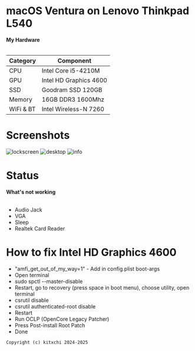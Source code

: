 # macOS Ventura on Lenovo Thinkpad L540 



<summary><strong>My Hardware</strong></summary>
<br>

| Category  | Component                            |
| --------- | ------------------------------------ |
| CPU       | Intel Core i5-4210M                 |
| GPU       | Intel HD Graphics 4600               |
| SSD       | Goodram SSD 120GB               |
| Memory    | 16GB DDR3 1600Mhz                     |
| WiFi & BT | Intel Wireless-N 7260                |

# Screenshots

![lockscreen](https://github.com/user-attachments/assets/a930d897-a93d-4631-bd62-4a56b2194895)
![desktop](https://github.com/user-attachments/assets/f9ca0758-fc43-44b8-8c04-bb7f0e103697)
![info](https://github.com/user-attachments/assets/bbca4895-ef3f-46dc-989e-4758b3203c14)

# Status
  
<summary><strong>What's not working</strong></summary>
</br>

- Audio Jack
- VGA
- Sleep
- Realtek Card Reader


# How to fix Intel HD Graphics 4600

- "amfi_get_out_of_my_way=1" - Add in config.plist boot-args
- Open terminal
- sudo spctl --master-disable
- Restart, go to recovery (press space in boot menu), choose utility, open terminal
- csrutil disable
- csrutil authenticated-root disable
- Restart
- Run OCLP (OpenCore Legacy Patcher)
- Press Post-install Root Patch
- Done



```Copyright (c) kitxchi 2024-2025```

